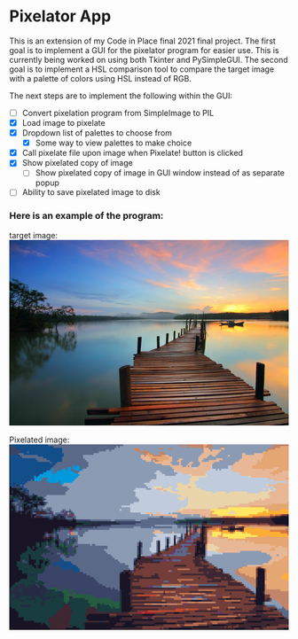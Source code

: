 # Pixelator App

<p>This is an extension of my Code in Place final 2021 final project.  The first goal is to implement a GUI for
the pixelator program for easier use. This is currently being worked on using both Tkinter and PySimpleGUI.
The second goal is to implement a HSL comparison tool to compare the target image with a palette of colors using 
HSL instead of RGB. 
</p>

The next steps are to implement the following within the GUI:

* [ ] Convert pixelation program from SimpleImage to PIL
* [x] Load image to pixelate
* [x] Dropdown list of palettes to choose from
    * [x] Some way to view palettes to make choice
* [x] Call pixelate file upon image when Pixelate! button is clicked
* [x] Show pixelated copy of image
  * [ ] Show pixelated copy of image in GUI window instead of as separate popup
* [ ] Ability to save pixelated image to disk

### Here is an example of the program:

target image:<br>
![Image of Landscape](Images/landscape.jpg)

Pixelated image:<br>
![Pixelated landscape](Pixel%20Images/pixelimage.png)

